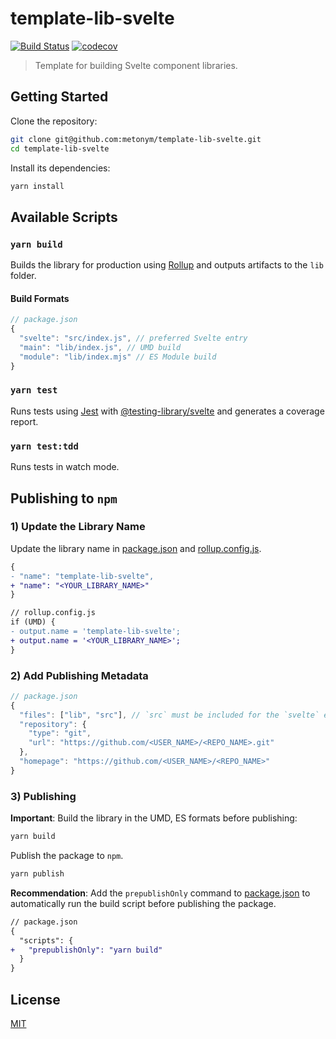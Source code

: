 # template-lib-svelte

[![Build Status](https://travis-ci.com/metonym/template-lib-svelte.svg?branch=master)](https://travis-ci.com/metonym/template-lib-svelte)
[![codecov](https://img.shields.io/codecov/c/github/metonym/template-lib-svelte.svg)](https://codecov.io/gh/metonym/template-lib-svelte)

> Template for building Svelte component libraries.

## Getting Started

Clone the repository:

```bash
git clone git@github.com:metonym/template-lib-svelte.git
cd template-lib-svelte
```

Install its dependencies:

```bash
yarn install
```

## Available Scripts

### `yarn build`

Builds the library for production using [Rollup](https://github.com/rollup/rollup) and outputs artifacts to the `lib` folder.

#### Build Formats

```js
// package.json
{
  "svelte": "src/index.js", // preferred Svelte entry
  "main": "lib/index.js", // UMD build
  "module": "lib/index.mjs" // ES Module build
}
```

### `yarn test`

Runs tests using [Jest](https://github.com/facebook/jest) with [@testing-library/svelte](https://github.com/testing-library/svelte-testing-library) and generates a coverage report.

### `yarn test:tdd`

Runs tests in watch mode.

## Publishing to `npm`

### 1) Update the Library Name

Update the library name in [package.json](package.json) and [rollup.config.js](rollup.config.js).

```diff
{
- "name": "template-lib-svelte",
+ "name": "<YOUR_LIBRARY_NAME>"
}
```

```diff
// rollup.config.js
if (UMD) {
- output.name = 'template-lib-svelte';
+ output.name = '<YOUR_LIBRARY_NAME>';
}
```

### 2) Add Publishing Metadata

```js
// package.json
{
  "files": ["lib", "src"], // `src` must be included for the `svelte` entry
  "repository": {
    "type": "git",
    "url": "https://github.com/<USER_NAME>/<REPO_NAME>.git"
  },
  "homepage": "https://github.com/<USER_NAME>/<REPO_NAME>"
}
```

### 3) Publishing

**Important**: Build the library in the UMD, ES formats before publishing:

```sh
yarn build
```

Publish the package to `npm`.

```sh
yarn publish
```

**Recommendation**: Add the `prepublishOnly` command to [package.json](package.json) to automatically run the build script before publishing the package.

```diff
// package.json
{
  "scripts": {
+   "prepublishOnly": "yarn build"
  }
}
```

## License

[MIT](LICENSE)
